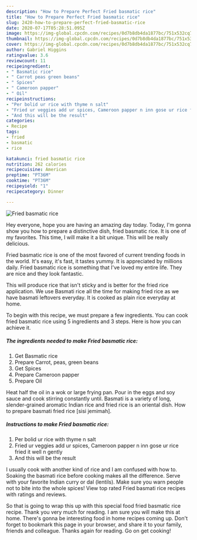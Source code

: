 ```yaml
---
description: "How to Prepare Perfect Fried basmatic rice"
title: "How to Prepare Perfect Fried basmatic rice"
slug: 2420-how-to-prepare-perfect-fried-basmatic-rice
date: 2020-07-17T05:28:51.095Z
image: https://img-global.cpcdn.com/recipes/0d7b8db4da1877bc/751x532cq70/fried-basmatic-rice-recipe-main-photo.jpg
thumbnail: https://img-global.cpcdn.com/recipes/0d7b8db4da1877bc/751x532cq70/fried-basmatic-rice-recipe-main-photo.jpg
cover: https://img-global.cpcdn.com/recipes/0d7b8db4da1877bc/751x532cq70/fried-basmatic-rice-recipe-main-photo.jpg
author: Gabriel Higgins
ratingvalue: 3.6
reviewcount: 11
recipeingredient:
- " Basmatic rice"
- " Carrot peas green beans"
- " Spices"
- " Cameroon papper"
- " Oil"
recipeinstructions:
- "Per bolid ur rice with thyme n salt"
- "Fried ur veggies add ur spices, Cameroon papper n inn gose ur rice fried it well n gently"
- "And this will be the result"
categories:
- Recipe
tags:
- fried
- basmatic
- rice

katakunci: fried basmatic rice 
nutrition: 262 calories
recipecuisine: American
preptime: "PT36M"
cooktime: "PT36M"
recipeyield: "1"
recipecategory: Dinner

---
```



![Fried basmatic rice](https://img-global.cpcdn.com/recipes/0d7b8db4da1877bc/751x532cq70/fried-basmatic-rice-recipe-main-photo.jpg)

Hey everyone, hope you are having an amazing day today. Today, I'm gonna show you how to prepare a distinctive dish, fried basmatic rice. It is one of my favorites. This time, I will make it a bit unique. This will be really delicious.

Fried basmatic rice is one of the most favored of current trending foods in the world. It's easy, it's fast, it tastes yummy. It is appreciated by millions daily. Fried basmatic rice is something that I've loved my entire life. They are nice and they look fantastic.

This will produce rice that isn&#39;t sticky and is better for the fried rice application. We use Basmati rice all the time for making fried rice as we have basmati leftovers everyday. It is cooked as plain rice everyday at home.


To begin with this recipe, we must prepare a few ingredients. You can cook fried basmatic rice using 5 ingredients and 3 steps. Here is how you can achieve it.

<!--inarticleads1-->

##### The ingredients needed to make Fried basmatic rice:

1. Get  Basmatic rice
1. Prepare  Carrot, peas, green beans
1. Get  Spices
1. Prepare  Cameroon papper
1. Prepare  Oil


Heat half the oil in a wok or large frying pan. Pour in the eggs and soy sauce and cook stirring constantly until. Basmati is a variety of long, slender-grained aromatic Indian rice and fried rice is an oriental dish. How to prepare basmati fried rice [sisi jemimah]. 

<!--inarticleads2-->

##### Instructions to make Fried basmatic rice:

1. Per bolid ur rice with thyme n salt
1. Fried ur veggies add ur spices, Cameroon papper n inn gose ur rice fried it well n gently
1. And this will be the result


I usually cook with another kind of rice and I am confused with how to. Soaking the basmati rice before cooking makes all the difference. Serve with your favorite Indian curry or dal (lentils). Make sure you warn people not to bite into the whole spices! View top rated Fried basmati rice recipes with ratings and reviews. 

So that is going to wrap this up with this special food fried basmatic rice recipe. Thank you very much for reading. I am sure you will make this at home. There's gonna be interesting food in home recipes coming up. Don't forget to bookmark this page in your browser, and share it to your family, friends and colleague. Thanks again for reading. Go on get cooking!
